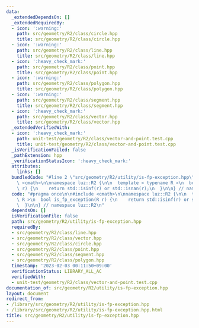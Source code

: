 ```yaml
---
data:
  _extendedDependsOn: []
  _extendedRequiredBy:
  - icon: ':warning:'
    path: src/geometry/R2/class/circle.hpp
    title: src/geometry/R2/class/circle.hpp
  - icon: ':warning:'
    path: src/geometry/R2/class/line.hpp
    title: src/geometry/R2/class/line.hpp
  - icon: ':heavy_check_mark:'
    path: src/geometry/R2/class/point.hpp
    title: src/geometry/R2/class/point.hpp
  - icon: ':warning:'
    path: src/geometry/R2/class/polygon.hpp
    title: src/geometry/R2/class/polygon.hpp
  - icon: ':warning:'
    path: src/geometry/R2/class/segment.hpp
    title: src/geometry/R2/class/segment.hpp
  - icon: ':heavy_check_mark:'
    path: src/geometry/R2/class/vector.hpp
    title: src/geometry/R2/class/vector.hpp
  _extendedVerifiedWith:
  - icon: ':heavy_check_mark:'
    path: unit-test/geometry/R2/class/vector-and-point.test.cpp
    title: unit-test/geometry/R2/class/vector-and-point.test.cpp
  _isVerificationFailed: false
  _pathExtension: hpp
  _verificationStatusIcon: ':heavy_check_mark:'
  attributes:
    links: []
  bundledCode: "#line 2 \"src/geometry/R2/utility/is-fp-exception.hpp\"\n\n#include\
    \ <cmath>\n\nnamespace luz::R2 {\n\n  template < typename R >\n  bool is_fp_exception(R\
    \ r) {\n    return std::isinf(r) or std::isnan(r);\n  }\n\n} // namespace luz::R2\n"
  code: "#pragma once\n\n#include <cmath>\n\nnamespace luz::R2 {\n\n  template < typename\
    \ R >\n  bool is_fp_exception(R r) {\n    return std::isinf(r) or std::isnan(r);\n\
    \  }\n\n} // namespace luz::R2\n"
  dependsOn: []
  isVerificationFile: false
  path: src/geometry/R2/utility/is-fp-exception.hpp
  requiredBy:
  - src/geometry/R2/class/line.hpp
  - src/geometry/R2/class/vector.hpp
  - src/geometry/R2/class/circle.hpp
  - src/geometry/R2/class/point.hpp
  - src/geometry/R2/class/segment.hpp
  - src/geometry/R2/class/polygon.hpp
  timestamp: '2023-02-03 00:11:50+09:00'
  verificationStatus: LIBRARY_ALL_AC
  verifiedWith:
  - unit-test/geometry/R2/class/vector-and-point.test.cpp
documentation_of: src/geometry/R2/utility/is-fp-exception.hpp
layout: document
redirect_from:
- /library/src/geometry/R2/utility/is-fp-exception.hpp
- /library/src/geometry/R2/utility/is-fp-exception.hpp.html
title: src/geometry/R2/utility/is-fp-exception.hpp
---
```

